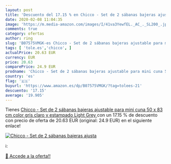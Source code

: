 ```yaml
---
layout: post
title: 'Descuento del 17.15 % en Chicco - Set de 2 sábanas bajeras ajusta'
date: 2020-02-08 11:04:35
image: 'https://m.media-amazon.com/images/I/41va3YewfEL._AC_._SL200_.jpg'
comments: true
category: ofertas
author: ring
slug: 'B07575VMGK-es Chicco - Set de 2 sábanas bajeras ajustable para mini cuna...'
tags: [ 'tole.es','chicco', ]
actualPrice: 20.63 EUR
currency: EUR
price: 20.63
comparePrice: 24.9 EUR
prodname: 'Chicco - Set de 2 sábanas bajeras ajustable para mini cuna 50 x 83 cm  color gris claro y estampado  Light Grey '
country: 'es'
flag: '🇪🇸'
buyurl: 'https://www.amazon.es/dp/B07575VMGK/?tag=tolees-21'
descuento: '17.15'
average: '19.905'
---
```


Tienes [Chicco - Set de 2 sábanas bajeras ajustable para mini cuna 50 x 83 cm  color gris claro y estampado  Light Grey ](https://www.amazon.es/dp/B07575VMGK/?tag=tolees-21) con un 17.15 % de descuento con precio de oferta de 20.63 EUR (original: 24.9 EUR) en el siguiente enlace!

[![Chicco - Set de 2 sábanas bajeras ajusta](https://m.media-amazon.com/images/I/41va3YewfEL._AC_._SL200_.jpg)](https://www.amazon.es/dp/B07575VMGK/?tag=tolees-21)

ℹ️:


[🛒 Accede a la oferta!!](https://www.amazon.es/dp/B07575VMGK/?tag=tolees-21)

